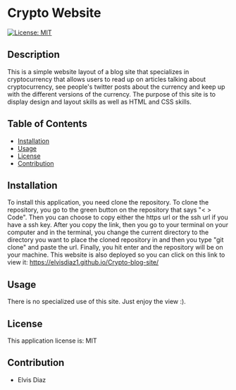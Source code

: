 # Crypto Website

[![License: MIT](https://img.shields.io/badge/License-MIT-blue.svg)](https://opensource.org/licenses/MIT)

## Description

This is a simple website layout of a blog site that specializes in cryptocurrency that allows users to read up on articles talking about cryptocurrency, see people's twitter posts about the currency and keep up with the different versions of the currency. The purpose of this site is to display design and layout skills as well as HTML and CSS skills.

## Table of Contents

- [Installation](#installation)
- [Usage](#usage)
- [License](#license)
- [Contribution](#contribution)

## Installation

To install this application, you need clone the repository. To clone the repository, you go to the green button on the repository that says "< > Code". Then you can choose to copy either the https url or the ssh url if you have a ssh key. After you copy the link, then you go to your terminal on your computer and in the terminal, you change the current directory to the directory you want to place the cloned repository in and then you type "git clone" and paste the url. Finally, you hit enter and the repository will be on your machine. This website is also deployed so you can click on this link to view it: https://elvisdiaz1.github.io/Crypto-blog-site/

## Usage

There is no specialized use of this site. Just enjoy the view :).

## License

This application license is: MIT

## Contribution

- Elvis Diaz
